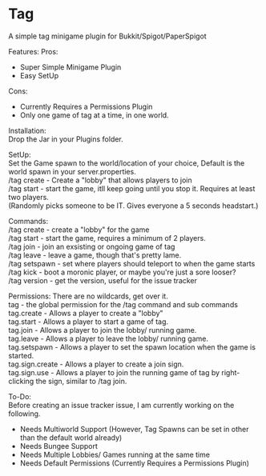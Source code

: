 # Tag
A simple tag minigame plugin for Bukkit/Spigot/PaperSpigot

Features:
  Pros:
  - Super Simple Minigame Plugin
  - Easy SetUp

  Cons:
  - Currently Requires a Permissions Plugin
  - Only one game of tag at a time, in one world.
  
Installation:  
  Drop the Jar in your Plugins folder.
  
SetUp:  
Set the Game spawn to the world/location of your choice, Default is the world spawn in your server.properties.  
/tag create - Create a "lobby" that allows players to join  
/tag start - start the game, itll keep going until you stop it. Requires at least two players.  
(Randomly picks someone to be IT. Gives everyone a 5 seconds headstart.)  

Commands:  
/tag create - create a "lobby" for the game  
/tag start - start the game, requires a minimum of 2 players.  
/tag join - join an exsisting or ongoing game of tag  
/tag leave - leave a game, though that's pretty lame.  
/tag setspawn - set where players should teleport to when the game starts  
/tag kick <player> - boot a moronic player, or maybe you're just a sore looser?  
/tag version - get the version, useful for the issue tracker  

Permissions:
There are no wildcards, get over it.  
tag - the global permission for the /tag command and sub commands  
tag.create - Allows a player to create a "lobby"  
tag.start - Allows a player to start a game of tag.  
tag.join - Allows a player to join the lobby/ running game.  
tag.leave - Allows a player to leave the lobby/ running game.  
tag.setspawn - Allows a player to set the spawn location when the game is started.  
tag.sign.create - Allows a player to create a join sign.  
tag.sign.use - Allows a player to join the running game of tag by right-clicking the sign, similar to /tag join.  

To-Do:  
Before creating an issue tracker issue, I am currently working on the following.  
- Needs Multiworld Support (However, Tag Spawns can be set in other than the default world already)  
- Needs Bungee Support  
- Needs Multiple Lobbies/ Games running at the same time  
- Needs Default Permissions (Currently Requires a Permissions Plugin)  
